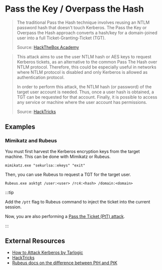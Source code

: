 # Pass the Key / Overpass the Hash

> The traditional Pass the Hash technique involves reusing an NTLM password hash that doesn't touch Kerberos. The Pass the Key or Overpass the Hash approach converts a hash/key for a domain-joined user into a full Ticket-Granting-Ticket (TGT).
>
> Source: [HackTheBox Academy](https://academy.hackthebox.com/module/147/section/1639)

> This attack aims to use the user NTLM hash or AES keys to request Kerberos tickets, as an alternative to the common Pass The Hash over NTLM protocol. Therefore, this could be especially useful in networks where NTLM protocol is disabled and only Kerberos is allowed as authentication protocol.
>
> In order to perform this attack, the NTLM hash (or password) of the target user account is needed. Thus, once a user hash is obtained, a TGT can be requested for that account. Finally, it is possible to access any service or machine where the user account has permissions.
>
> Source: [HackTricks](https://book.hacktricks.xyz/windows-hardening/active-directory-methodology/over-pass-the-hash-pass-the-key)

## Examples

### Mimikatz and Rubeus

You must first harvest the Kerberos encryption keys from the target machine. This can be done with Mimikatz or Rubeus.

```batch
mimikatz.exe "sekurlsa::ekeys" "exit"
```

Then, you can use Rubeus to request a TGT for the target user.

```batch
Rubeus.exe asktgt /user:<user> /rc4:<hash> /domain:<domain>
```

:::tip

Add the `/ptt` flag to Rubeus command to inject the ticket into the current session.

Now, you are also performing a [Pass the Ticket (PtT) attack](/lateral-movement/windows/pass-the-ticket).

:::


## External Resources

- [How to Attack Kerberos by Tarlogic](https://www.tarlogic.com/blog/how-to-attack-kerberos/#Overpass_The_HashPass_The_Key_PTK)
- [HackTricks](https://book.hacktricks.xyz/windows-hardening/active-directory-methodology/over-pass-the-hash-pass-the-key)
- [Rubeus docs on the difference between PtH and PtK](https://github.com/GhostPack/Rubeus#example-over-pass-the-hash)